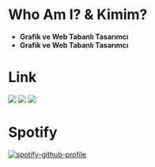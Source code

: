 <h1>
 <b>Who Am I? & Kimim?</b>
</h1>
<ul>
 <li><b>Grafik ve Web Tabanlı Tasarımcı</b></li>
 <li><b>Grafik ve Web Tabanlı Tasarımcı</b></li>
</ul>

<h3>
 <h1>Link</h1>
 <a href="https://open.spotify.com/user/zzykeijuuo3t2kpl6grmgo6gy" target="blank_">
  <img src="https://img.shields.io/badge/spotify%20-1ED760.svg?&style=for-the-badge&logo=spotify&logoColor=white"></a>
 <a href="https://discord.gg/ykzDraBk" target="blank_">
  <img src="https://img.shields.io/badge/discord%20-7289DA.svg?&style=for-the-badge&logo=discord&logoColor=white"></a>
  <a href="https://steamcommunity.com/id/saturntr/" target="blank_">
  <img src="https://img.shields.io/badge/Steam%20-1A204A.svg?&style=for-the-badge&logo=STEAM&logoColor=white"></a>
</h3>

<br>
<h1>Spotify</h1>

[![spotify-github-profile](https://spotify-github-profile.vercel.app/api/view?uid=zzykeijuuo3t2kpl6grmgo6gy&cover_image=true&theme=default&show_offline=false&background_color=1c1c1c&interchange=false&bar_color=bb1b1b&bar_color_cover=false)](https://github.com/kittinan/spotify-github-profile)

